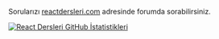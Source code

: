 Sorularızı [reactdersleri.com](https://reactdersleri.com) adresinde forumda sorabilirsiniz.

[![React Dersleri GitHub İstatistikleri](https://github-readme-stats.vercel.app/api?username=reactdersleri&theme=dark)](https://github.com/reactdersleri)
